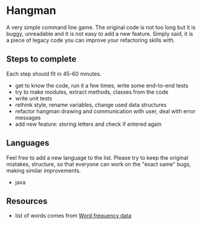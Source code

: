 # Hangman

A very simple command line game. The original code is not too long but it is buggy, unreadable and it is not easy to add a new feature. Simply said, it is a piece of legacy code you can improve your refactoring skills with.

## Steps to complete

Each step should fit in 45-60 minutes. 

- get to know the code, run it a few times, write some end-to-end tests
- try to make modules, extract methods, classes from the code
- write unit tests
- rethink style, rename variables, change used data structures
- refactor hangman drawing and communication with user, deal with error messages
- add new feature: storing letters and check if entered again

## Languages

Feel free to add a new language to the list. Please try to keep the original mistakes, structure, so that everyone can work on the "exact same" bugs, making similar improvements.

- java

## Resources

- list of words comes from [Word frequency data](https://www.wordfrequency.info/)